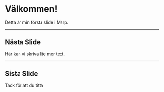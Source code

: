 ﻿---
marp: true
theme: default
paginate: true
---

# Välkommen!
Detta är min första slide i Marp.

---

## Nästa Slide
Här kan vi skriva lite mer text.

---

## Sista Slide
Tack för att du titta
